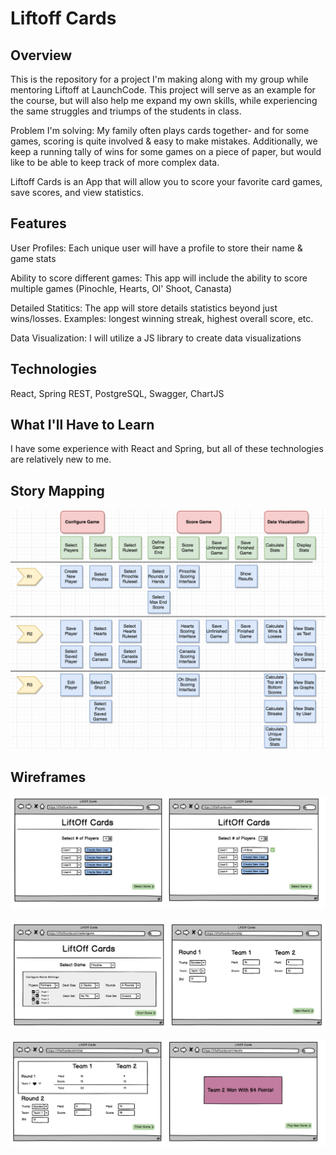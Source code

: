 # Liftoff Cards

## Overview

This is the repository for a project I'm making along with my group while mentoring Liftoff at LaunchCode. This project will serve as an example for the course, but will also help me expand my own skills, while experiencing the same struggles and triumps of the students in class.

Problem I'm solving: My family often plays cards together- and for some games, scoring is quite involved & easy to make mistakes. Additionally, we keep a running tally of wins for some games on a piece of paper, but would like to be able to keep track of more complex data.

Liftoff Cards is an App that will allow you to score your favorite card games, save scores, and view statistics.

## Features

User Profiles: Each unique user will have a profile to store their name & game stats

Ability to score different games: This app will include the ability to score multiple games (Pinochle, Hearts, Ol' Shoot, Canasta)

Detailed Statitics: The app will store details statistics beyond just wins/losses. Examples: longest winning streak, highest overall score, etc.

Data Visualization: I will utilize a JS library to create data visualizations

## Technologies

React, Spring REST, PostgreSQL, Swagger, ChartJS

## What I'll Have to Learn

I have some experience with React and Spring, but all of these technologies are relatively new to me.

## Story Mapping

![Story Map](/storymap/storymap.png)

## Wireframes

![Wireframe1](/wireframes/Wireframe1.png)

![Wireframe2](/wireframes/Wireframe2.png)

![Wireframe3](/wireframes/Wireframe3.png)
